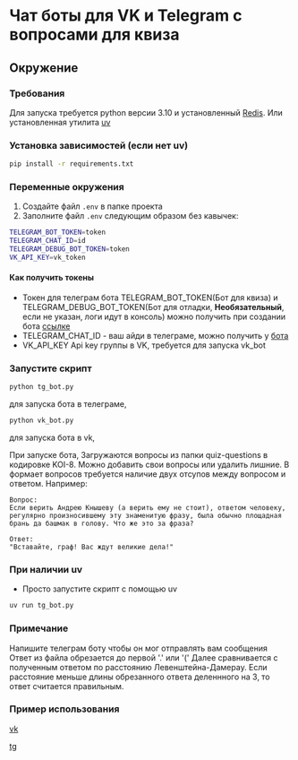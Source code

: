 # Чат боты для VK и Telegram с вопросами для квиза



## Окружение
### Требования
Для запуска требуется python версии 3.10 и установленный [Redis](https://redis-docs.ru/operate/oss_and_stack/install/install-redis/). Или установленная утилита [uv](https://docs.astral.sh/uv/) 



### Установка зависимостей (если нет uv) 
```sh
pip install -r requirements.txt
```
### Переменные окружения

1. Создайте файл `.env` в папке проекта
2. Заполните файл `.env` следующим образом без кавычек:
```bash
TELEGRAM_BOT_TOKEN=token
TELEGRAM_CHAT_ID=id
TELEGRAM_DEBUG_BOT_TOKEN=token
VK_API_KEY=vk_token
```
#### Как получить токены

*  Токен для телеграм бота TELEGRAM_BOT_TOKEN(Бот для квиза) и TELEGRAM_DEBUG_BOT_TOKEN(Бот для отладки, **Необязательный**, если не указан, логи идут в консоль) можно получить при создании бота [ссылке](https://telegram.me/BotFather)
* TELEGRAM_CHAT_ID - ваш айди в телеграме, можно получить у [бота](https://telegram.me/userinfobot) 
* VK_API_KEY Api key группы в VK, требуется для запуска vk_bot


### Запустите скрипт 
```sh
python tg_bot.py 
```
для запуска бота в телеграме,
```sh
python vk_bot.py 
```
для запуска бота в vk,

При запуске бота, Загружаются вопросы из папки quiz-questions в кодировке KOI-8. Можно добавить свои вопросы или удалить лишние.
В формает вопросов требуется наличие двух отсупов между вопросом и ответом.
Например:
```
Вопрос:
Если верить Андрею Кнышеву (а верить ему не стоит), ответом человеку,
регулярно произносившему эту знаменитую фразу, была обычно площадная
брань да башмак в голову. Что же это за фраза?

Ответ:
"Вставайте, граф! Вас ждут великие дела!"

```
### При наличии uv
- Просто запустите скрипт с помощью uv 
```sh
uv run tg_bot.py 
```

### Примечание

  Напишите телеграм боту чтобы он мог отправлять вам сообщения
  Ответ из файла обрезается до первой '.' или '(' Далее сравнивается с полученным ответом по расстоянию Левенштейна-Дамерау. Если расстояние меньше длины обрезанного ответа деленнного на 3, то ответ считается правильным.
### Пример использования

[vk](https://vk.com/club230930753)

[tg](https://t.me/devman_quiz123_bot)

